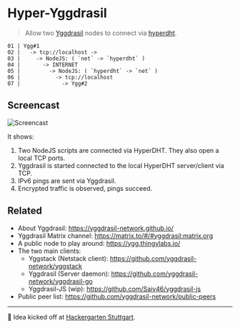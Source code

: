 # Hyper-Yggdrasil

> Allow two [Yggdrasil](https://yggdrasil-network.github.io/) nodes to connect via [hyperdht](https://github.com/holepunchto/hyperdht).

```
01 | Ygg#1
02 |   -> tcp://localhost ->
03 |     -> NodeJS: ( `net` -> `hyperdht` )
04 |       -> INTERNET
05 |         -> NodeJS: ( `hyperdht` -> `net` )
06 |           -> tcp://localhost
07 |             -> Ygg#2
```

## Screencast

![Screencast](screencast.gif)

It shows:

1. Two NodeJS scripts are connected via HyperDHT. They also open a local TCP ports.
2. Yggdrasil is started connected to the local HyperDHT server/client via TCP.
3. IPv6 pings are sent via Yggdrasil.
4. Encrypted traffic is observed, pings succeed.

## Related

- About Yggdrasil: https://yggdrasil-network.github.io/
- Yggdrasil Matrix channel: https://matrix.to/#/#yggdrasil:matrix.org
- A public node to play around: https://ygg.thingylabs.io/
- The two main clients:
   - Yggstack (Netstack client): https://github.com/yggdrasil-network/yggstack
   - Yggdrasil (Server daemon): https://github.com/yggdrasil-network/yggdrasil-go
   - Yggdrasil-JS (wip): https://github.com/Saiv46/yggdrasil-js
- Public peer list: https://github.com/yggdrasil-network/public-peers

***
👋 Idea kicked off at [Hackergarten Stuttgart](https://www.meetup.com/de-DE/hackergarten-stuttgart/).
